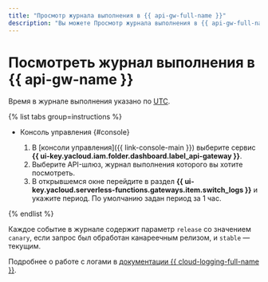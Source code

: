 ```yaml
---
title: "Просмотр журнала выполнения в {{ api-gw-full-name }}"
description: "Вы можете Просмотр журнала выполнения в {{ api-gw-full-name }} с помощью консоли управления. Для этого выберите сервис {{ api-gw-name }}, выберите API-шлюз, журнал выполнения которого вы хотите посмотреть. В открывшемся окне перейдите в раздел Логи и укажите период. По умолчанию задан период за 1 час. Время в журнале выполнения указано по UTC."
---
```


# Посмотреть журнал выполнения в {{ api-gw-name }}

Время в журнале выполнения указано по [UTC](https://ru.wikipedia.org/wiki/Всемирное_координированное_время).

{% list tabs group=instructions %}

- Консоль управления {#console}

    1. В [консоли управления]({{ link-console-main }}) выберите сервис **{{ ui-key.yacloud.iam.folder.dashboard.label_api-gateway }}**.
    1. Выберите API-шлюз, журнал выполнения которого вы хотите посмотреть.
    1. В открывшемся окне перейдите в раздел **{{ ui-key.yacloud.serverless-functions.gateways.item.switch_logs }}** и укажите период. По умолчанию задан период за 1 час.

{% endlist %}

Каждое событие в журнале содержит параметр `release` со значением `canary`, если запрос был обработан канареечным релизом, и `stable` — текущим.

Подробнее о работе с логами в [документации {{ cloud-logging-full-name }}](../../logging/).

